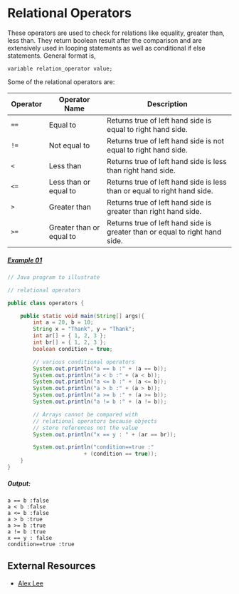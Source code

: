 # Relational Operators

These operators are used to check for relations like equality, greater than, less than. They return boolean result after the comparison and are extensively used in looping statements as well as conditional if else statements. General format is,

	variable relation_operator value; 

Some of the relational operators are:

|Operator|Operator Name|Description|
|---|---|---|
|`==`|Equal to|Returns true of left hand side is equal to right hand side.|
|`!=`|Not equal to|Returns true of left hand side is not equal to right hand side.|
|`<`|Less than|Returns true of left hand side is less than right hand side.|
|`<=`|Less than or equal to|Returns true of left hand side is less than or equal to right hand side.|
|`>`|Greater than|Returns true of left hand side is greater than right hand side.|
|`>=`|Greater than or equal to|Returns true of left hand side is greater than or equal to right hand side.|

##### [Example 01](../20-Examples/06-Operators/04-Relational-Operator/Example-01)

```java
// Java program to illustrate 

// relational operators 

public class operators { 

	public static void main(String[] args){
		int a = 20, b = 10; 
		String x = "Thank", y = "Thank"; 
		int ar[] = { 1, 2, 3 }; 
		int br[] = { 1, 2, 3 }; 
		boolean condition = true; 

		// various conditional operators 
		System.out.println("a == b :" + (a == b)); 
		System.out.println("a < b :" + (a < b)); 
		System.out.println("a <= b :" + (a <= b)); 
		System.out.println("a > b :" + (a > b)); 
		System.out.println("a >= b :" + (a >= b)); 
		System.out.println("a != b :" + (a != b)); 

		// Arrays cannot be compared with 
		// relational operators because objects 
		// store references not the value 
		System.out.println("x == y : " + (ar == br)); 

		System.out.println("condition==true :"
						+ (condition == true)); 
	} 
} 
```

##### Output:

	a == b :false   
	a < b :false   
	a <= b :false   
	a > b :true   
	a >= b :true   
	a != b :true   
	x == y : false   
	condition==true :true

## External Resources

* [Alex Lee](https://www.youtube.com/watch?v=jRdPsDjW8DY&list=PL59LTecnGM1NRUyune3SxzZlYpZezK-oQ&index=11)